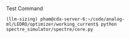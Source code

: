 Test Command

```
(llm-sizing) pham@cda-server-6:~/code/analog-ml/LEDRO/optimizer/working_current$ python spectre_simulator/spectre/core.py
```
